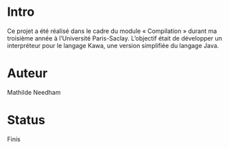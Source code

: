 # Intro
Ce projet a été réalisé dans le cadre du module « Compilation » durant ma troisième année à l’Université Paris-Saclay.
L’objectif était de développer un interpréteur pour le langage Kawa, une version simplifiée du langage Java.

# Auteur
Mathilde Needham

# Status
Finis
